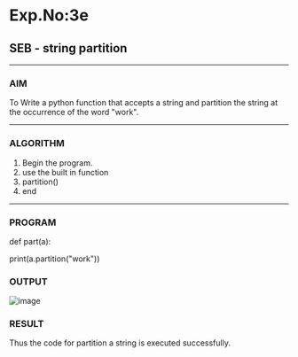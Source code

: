 # Exp.No:3e
## SEB - string partition

---

### AIM  
To Write a python function that accepts a string and partition the string at the occurrence of the  word "work".

---

### ALGORITHM

1. Begin the program.
2. use the built in function
3. partition()
4. end

---

### PROGRAM

def part(a):

print(a.partition("work"))

### OUTPUT
![image](https://github.com/user-attachments/assets/85734192-a65d-4619-942a-eb9408fbe56e)

### RESULT
Thus the code for partition a string is executed successfully.
